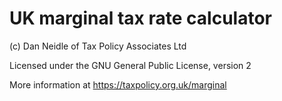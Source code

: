 # UK marginal tax rate calculator

(c) Dan Neidle of Tax Policy Associates Ltd

Licensed under the GNU General Public License, version 2

More information at https://taxpolicy.org.uk/marginal
